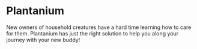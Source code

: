 # Plantanium
New owners of household creatures have a hard time learning how to care for them. Plantanium has just the right solution to help you along your journey with your new buddy!
